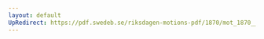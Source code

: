 ```yaml
---
layout: default
UpRedirect: https://pdf.swedeb.se/riksdagen-motions-pdf/1870/mot_1870__ak__00124/mot_1870__ak__00124_003.pdf
---
```

